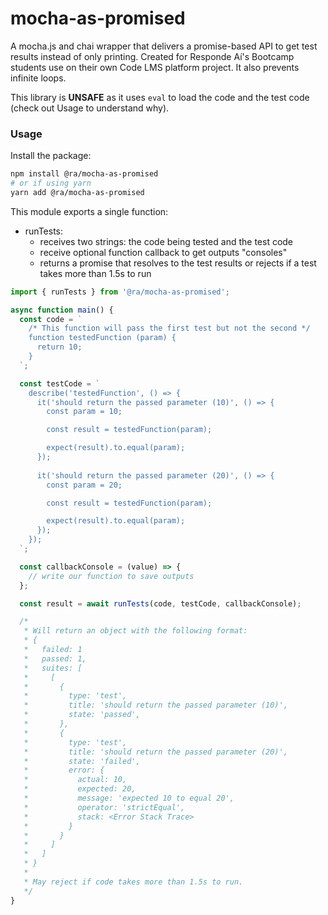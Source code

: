 # mocha-as-promised

A mocha.js and chai wrapper that delivers a promise-based API to get test results instead of only printing. Created for Responde Aí's Bootcamp students use on their own Code LMS platform project. It also prevents infinite loops.

This library is **UNSAFE** as it uses `eval` to load the code and the test code (check out Usage to understand why).

### Usage

Install the package:

```sh
npm install @ra/mocha-as-promised
# or if using yarn
yarn add @ra/mocha-as-promised
```

This module exports a single function:

- runTests:
  - receives two strings: the code being tested and the test code
  - receive optional function callback to get outputs "consoles"
  - returns a promise that resolves to the test results or rejects if a test takes more than 1.5s to run

```js
import { runTests } from '@ra/mocha-as-promised';

async function main() {
  const code = `
    /* This function will pass the first test but not the second */
    function testedFunction (param) {
      return 10;
    }
  `;

  const testCode = `
    describe('testedFunction', () => {
      it('should return the passed parameter (10)', () => {
        const param = 10;

        const result = testedFunction(param);

        expect(result).to.equal(param);
      });
      
      it('should return the passed parameter (20)', () => {
        const param = 20;

        const result = testedFunction(param);

        expect(result).to.equal(param);
      });
    });
  `;

  const callbackConsole = (value) => {
    // write our function to save outputs
  };

  const result = await runTests(code, testCode, callbackConsole);

  /*
   * Will return an object with the following format:
   * {
   *   failed: 1
   *   passed: 1,
   *   suites: [
   *     [
   *       {
   *         type: 'test',
   *         title: 'should return the passed parameter (10)',
   *         state: 'passed',
   *       },
   *       {
   *         type: 'test',
   *         title: 'should return the passed parameter (20)',
   *         state: 'failed',
   *         error: {
   *           actual: 10,
   *           expected: 20,
   *           message: 'expected 10 to equal 20',
   *           operator: 'strictEqual',
   *           stack: <Error Stack Trace>
   *         }
   *       }
   *     ]
   *   ]
   * }
   *
   * May reject if code takes more than 1.5s to run.
   */
}
```
